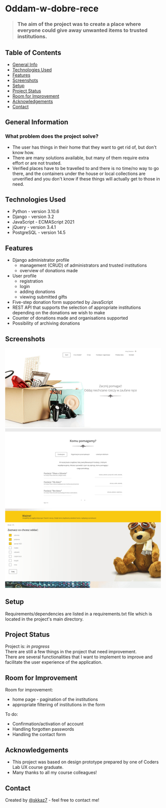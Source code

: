 # Oddam-w-dobre-rece
> ### The aim of the project was to create a place where everyone could give away unwanted items to trusted institutions.
> <!-- Live demo [_here_](https://www.example.com).  If you have the project hosted somewhere, include the link here. -->

## Table of Contents
* [General Info](#general-information)
* [Technologies Used](#technologies-used)
* [Features](#features)
* [Screenshots](#screenshots)
* [Setup](#setup)
* [Project Status](#project-status)
* [Room for Improvement](#room-for-improvement)
* [Acknowledgements](#acknowledgements)
* [Contact](#contact)
<!-- * [License](#license) -->


## General Information
  ### What problem does the project solve?
- The user has things in their home that they want to get rid of, but don't know how.
- There are many solutions available, but many of them require extra effort or are not trusted.
- Verified places have to be travelled to and there is no time/no way to go there, and the containers under the house or local collections are unverified and you don't know if these things will actually get to those in need.

<!-- You don't have to answer all the questions - just the ones relevant to your project. -->


## Technologies Used
- Python - version 3.10.6
- Django - version 3.2
- JavaScript - ECMAScript 2021
- jQuery - version 3.4.1
- PostgreSQL - version 14.5


## Features
- Django administrator profile<br>
    - management (CRUD) of administrators and trusted institutions<br>
    - overview of donations made
- User profile<br>
  - registration
  - login
  - adding donations
  - viewing submitted gifts
- Five-step donation form supported by JavaScript
- REST API that supports the selection of appropriate institutions depending on the donations we wish to make
- Counter of donations made and organisations supported
- Possibility of archiving donations


## Screenshots
![screenshot1](./imgs/screen1.png)
![screenshot2](./imgs/screen2.png)
![screenshot3](./imgs/screen3.png)
<!-- If you have screenshots you'd like to share, include them here. -->


## Setup
Requirements/dependencies are listed in a requirements.txt file which is located in the project's main directory.

<!--
## Usage
How does one go about using it?
Provide various use cases and code examples here.

`write-your-code-here`
-->

## Project Status
Project is: _in progress_<br>
There are still a few things in the project that need improvement.<br>
There are several functionalities that I want to implement to improve and facilitate the user experience of the application.


## Room for Improvement
Room for improvement:
- home page - pagination of the institutions
- appropriate filtering of institutions in the form

To do:
- Confirmation/activation of account
- Handling forgotten passwords
- Handling the contact form


## Acknowledgements
- This project was based on design prototype prepared by one of Coders Lab UX course graduate.
- Many thanks to all my course colleagues!


## Contact
Created by [@skkaz7](https://www.linkedin.com/in/sebastian-kazmierczak) - feel free to contact me!


<!-- Optional -->
<!-- ## License -->
<!-- This project is open source and available under the [... License](). -->

<!-- You don't have to include all sections - just the one's relevant to your project -->
